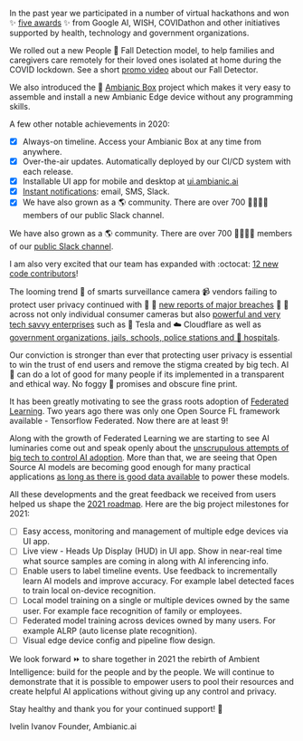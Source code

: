 
In the past year we participated in a number of virtual hackathons and won ✨ [five awards](https://blog.ambianic.ai/2020/11/05/awards.html) ✨ from Google AI, WISH, COVIDathon and other initiatives supported by health, technology and government organizations.

We rolled out a new People 🍃 Fall Detection model, to help families and caregivers care remotely for their loved ones isolated at home during the COVID lockdown. See a short [promo video](https://youtu.be/aYQ701gc3Qo) about our Fall Detector.

We also introduced the 🔋 [Ambianic Box](https://docs.ambianic.ai/users/ambianicbox/) project which makes it very easy to assemble and install a new Ambianic Edge device without any programming skills.

A few other notable achievements in 2020:

  - [X] Always-on timeline. Access your Ambianic Box at any time from anywhere.
  - [X] Over-the-air updates. Automatically deployed by our CI/CD system with each release.
  - [X] Installable UI app for mobile and desktop at [ui.ambianic.ai](https://ui.ambianic.ai/)
  - [X] [Instant notifications](https://docs.ambianic.ai/users/configure/#notification-settings): email, SMS, Slack.
  - [X] We have also grown as a 🌎 community. There are over 700 👨‍👩‍👧‍👦 members of our public Slack channel.

We have also grown as a 🌎 community. There are over 700 👨‍👩‍👧‍👦 members of our [public Slack channel](https://ambianicai.slack.com/join/shared_invite/zt-eosk4tv5-~GR3Sm7ccGbv1R7IEpk7OQ#/).

I am also very excited that our team has expanded with :octocat: [12 new code contributors](https://github.com/orgs/ambianic/people)!

The looming trend 🌊 of smarts surveillance camera 📹 vendors failing to protect user privacy continued 
with 🚩 🚩 [new reports of major breaches](https://www.washingtonpost.com/technology/2021/03/10/verkada-hack-surveillance-risk/) 🚩 🚩 
across not only individual consumer cameras but also 
[powerful and very tech savvy enterprises](https://www.bloomberg.com/news/articles/2021-03-09/hackers-expose-tesla-jails-in-breach-of-150-000-security-cams) such as 🚗 Tesla and ☁️ Cloudflare 
as well as [government organizations, jails, schools, police stations and 🏥 hospitals](https://www.theverge.com/2021/3/9/22322122/verkada-hack-150000-security-cameras-tesla-factory-cloudflare-jails-hospitals).

Our conviction is stronger than ever that protecting user privacy is essential to win the trust of end users and remove the stigma created by big tech. AI 🧠 can do a lot of good for many people if its implemented in a transparent and ethical way. No foggy 🌁 promises and obscure fine print.

It has been greatly motivating to see the grass roots adoption of [Federated Learning](https://twitter.com/ambianicai/status/1373287452190912516?s=20). Two years ago there was only one Open Source FL framework available - Tensorflow Federated. Now there are at least 9!

Along with the growth of Federated Learning we are starting to see AI luminaries come out and speak openly about the [unscrupulous attempts of big tech to control AI adoption](https://twitter.com/ambianicai/status/1374868273494364163). 
More than that, we are seeing that Open Source AI models are becoming good enough for many practical applications [as long as there is good data available](https://twitter.com/ambianicai/status/1374851043037749253) to power these models.

All these developments and the great feedback we received from users helped us shape the [2021 roadmap](https://github.com/orgs/ambianic/projects/1). Here are the big project milestones for 2021:

 - [ ] Easy access, monitoring and management of multiple edge devices via UI app.
 - [ ] Live view - Heads Up Display (HUD) in UI app. Show in near-real time what source samples are coming in along with AI inferencing info.
 - [ ] Enable users to label timeline events. Use feedback to incrementally learn AI models and improve accuracy. For example label detected faces to train local on-device recognition.
 - [ ] Local model training on a single or multiple devices owned by the same user. For example face recognition of family or employees.
 - [ ] Federated model training across devices owned by many users. For example ALRP (auto license plate recognition).
 - [ ] Visual edge device config and pipeline flow design.

We look forward ⏩ to share together in 2021 the rebirth of Ambient Intelligence: build for the people and by the people. We will continue to demonstrate that it is possible to empower users to pool their resources and create helpful AI applications without giving up any control and privacy.

Stay healthy and thank you for your continued support! 🙏

Ivelin Ivanov
Founder, Ambianic.ai
